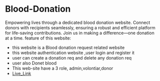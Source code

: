 # Blood-Donation

 Empowering lives through a dedicated blood donation website. Connect donors with recipients seamlessly, ensuring a robust and efficient platform for life-saving contributions. Join us in making a difference—one donation at a time.
feature of this website:

- this website is a Blood donation request related website
- this website authentication website ,user login and register it
- user can create a donation req and delete any donation req
- user also Donet blood 
- This web-site have a 3 role, admin,volontiar,donor
- [Live_Link](https://blood-donation-bc1c5.web.app/)
